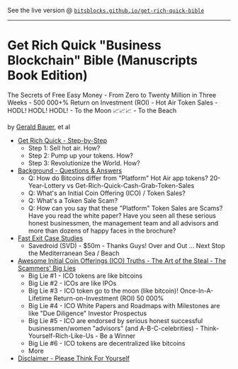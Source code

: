 
See the live version @ [`bitsblocks.github.io/get-rich-quick-bible`](http://bitsblocks.github.io/get-rich-quick-bible)

---


# Get Rich Quick "Business Blockchain" Bible (Manuscripts Book Edition)

The Secrets of Free Easy Money -
From Zero to Twenty Million in Three Weeks - 500 000+% Return on Investment (ROI) -
Hot Air Token Sales - HODL! HODL! HODL! - To the Moon :chart_with_upwards_trend::chart_with_upwards_trend::chart_with_upwards_trend: -
To the Beach

by [Gerald Bauer](https://github.com/geraldb), et al


- [Get Rich Quick - Step-by-Step](manuscript/README.md)
  - Step 1: Sell hot air. How?
  - Step 2: Pump up your tokens. How?
  - Step 3: Revolutionize the World. How?
- [Background - Questions & Answers](manuscript/questions.md)
  - Q: How do Bitcoins differ from "Platform" Hot Air app tokens? 20-Year-Lottery vs Get-Rich-Quick-Cash-Grab-Token-Sales
  - Q: What's an Initial Coin Offering (ICO) / Token Sales?
  - Q: What's a Token Sale Scam?
  - Q: How can you say that these "Platform" Token Sales are Scams? Have you read the white paper? Have you seen all these serious honest businessmen, the management team and all advisors and more than dozens of happy faces in the brochure?
- [Fast Exit Case Studies](manuscript/fast-exit.md)
  - Savedroid (SVD) - $50m - Thanks Guys! Over and Out ... Next Stop the Mediterranean Sea / Beach
- [Awesome Initial Coin Offerings (ICO) Truths - The Art of the Steal - The Scammers' Big Lies](manuscript/awesome-ico-truths.md)
  - Big Lie #1 - ICO tokens are like bitcoins
  - Big Lie #2 - ICOs are like IPOs
  - Big Lie #3 - ICO token go to the moon (like bitcoin)! Once-In-A-Lifetime Return-on-Investment (ROI) 50 000%
  - Big Lie #4 - ICO White Papers and Roadmaps with Milestones are like "Due Diligence" Investor Prospectus
  - Big Lie #5 - ICO are endorsed by serious honest successful businessmen/women "advisors" (and A-B-C-celebrities) - Think-Yourself-Rich-Like-Us - Be a Winner
  - Big Lie #6 - ICO tokens are decentralized like bitcoins
  - More
- [Disclaimer - Please Think For Yourself](manuscript/disclaimer.md)

